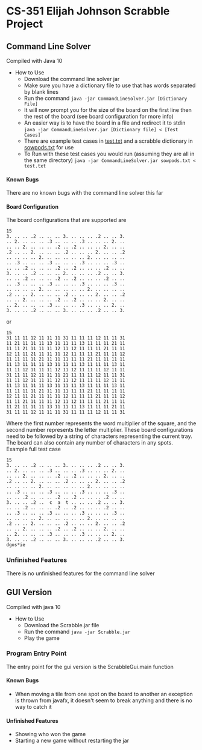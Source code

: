# CS-351 Elijah Johnson Scrabble Project
## Command Line Solver
Compiled with Java 10
* How to Use
  * Download the command line solver jar
  * Make sure you have a dictionary file to use that has words separated by blank lines
  * Run the command `java -jar CommandLineSolver.jar [Dictionary File]`
  * It will now prompt you for the size of the board on the first line then the rest of the board (see board configuration for more info)
  * An easier way is to have the board in a file and redirect it to stdin `java -jar CommandLineSolver.jar [Dictionary file] < [Test Cases]`
  * There are example test cases in [test.txt](https://csgit.cs.unm.edu/ejohnson5/Scrabble/blob/master/resources/test.txt) and a scrabble dictionary in [sowpods.txt](https://csgit.cs.unm.edu/ejohnson5/Scrabble/blob/master/resources/sowpods.txt) for use
  * To Run with these test cases you would run (assuming they are all in the same directory) `java -jar CommandLineSolver.jar sowpods.txt < test.txt`

#### Known Bugs
There are no known bugs with the command line solver this far

#### Board Configuration
The board configurations that are supported are
```
15
3. .. .. .2 .. .. .. 3. .. .. .. .2 .. .. 3.
.. 2. .. .. .. .3 .. .. .. .3 .. .. .. 2. ..
.. .. 2. .. .. .. .2 .. .2 .. .. .. 2. .. ..
.2 .. .. 2. .. .. .. .2 .. .. .. 2. .. .. .2
.. .. .. .. 2. .. .. .. .. .. 2. .. .. .. ..
.. .3 .. .. .. .3 .. .. .. .3 .. .. .. .3 ..
.. .. .2 .. .. .. .2 .. .2 .. .. .. .2 .. ..
3. .. .. .2 .. .. .. 2. .. .. .. .2 .. .. 3.
.. .. .2 .. .. .. .2 .. .2 .. .. .. .2 .. ..
.. .3 .. .. .. .3 .. .. .. .3 .. .. .. .3 ..
.. .. .. .. 2. .. .. .. .. .. 2. .. .. .. ..
.2 .. .. 2. .. .. .. .2 .. .. .. 2. .. .. .2
.. .. 2. .. .. .. .2 .. .2 .. .. .. 2. .. ..
.. 2. .. .. .. .3 .. .. .. .3 .. .. .. 2. ..
3. .. .. .2 .. .. .. 3. .. .. .. .2 .. .. 3.
```
or
```
15
31 11 11 12 11 11 11 31 11 11 11 12 11 11 31
11 21 11 11 11 13 11 11 11 13 11 11 11 21 11
11 11 21 11 11 11 12 11 12 11 11 11 21 11 11
12 11 11 21 11 11 11 12 11 11 11 21 11 11 12
11 11 11 11 21 11 11 11 11 11 21 11 11 11 11
11 13 11 11 11 13 11 11 11 13 11 11 11 13 11
11 11 12 11 11 11 12 11 12 11 11 11 12 11 11
31 11 11 12 11 11 11 21 11 11 11 12 11 11 31
11 11 12 11 11 11 12 11 12 11 11 11 12 11 11
11 13 11 11 11 13 11 11 11 13 11 11 11 13 11
11 11 11 11 21 11 11 11 11 11 21 11 11 11 11
12 11 11 21 11 11 11 12 11 11 11 21 11 11 12
11 11 21 11 11 11 12 11 12 11 11 11 21 11 11
11 21 11 11 11 13 11 11 11 13 11 11 11 21 11
31 11 11 12 11 11 11 31 11 11 11 12 11 11 31
```
Where the first number represents the word multiplier of the square, and the second number represents the letter multiplier. 
These board configurations need to be followed by a string of characters representing the current tray. 
The board can also contain any number of characters in any spots.  
Example full test case
```
15
3. .. .. .2 .. .. .. 3. .. .. .. .2 .. .. 3.
.. 2. .. .. .. .3 .. .. .. .3 .. .. .. 2. ..
.. .. 2. .. .. .. .2 .. .2 .. .. .. 2. .. ..
.2 .. .. 2. .. .. .. .2 .. .. .. 2. .. .. .2
.. .. .. .. 2. .. .. .. .. .. 2. .. .. .. ..
.. .3 .. .. .. .3 .. .. .. .3 .. .. .. .3 ..
.. .. .2 .. .. .. .2 .. .2 .. .. .. .2 .. ..
3. .. .. .2 ..  c  a  t .. .. .. .2 .. .. 3.
.. .. .2 .. .. .. .2 .. .2 .. .. .. .2 .. ..
.. .3 .. .. .. .3 .. .. .. .3 .. .. .. .3 ..
.. .. .. .. 2. .. .. .. .. .. 2. .. .. .. ..
.2 .. .. 2. .. .. .. .2 .. .. .. 2. .. .. .2
.. .. 2. .. .. .. .2 .. .2 .. .. .. 2. .. ..
.. 2. .. .. .. .3 .. .. .. .3 .. .. .. 2. ..
3. .. .. .2 .. .. .. 3. .. .. .. .2 .. .. 3.
dgos*ie
```
### Unfinished Features
There is no unfinished features for the command line solver

## GUI Version
Compiled with java 10
* How to Use
  * Download the Scrabble.jar file
  * Run the command `java -jar Scrabble.jar`
  * Play the game
  
### Program Entry Point
The entry point for the gui version is the ScrabbleGui.main function

#### Known Bugs
* When moving a tile from one spot on the board to another an exception is thrown from javafx, it doesn't seem to break anything and there is no way to catch it

#### Unfinished Features
* Showing who won the game
* Starting a new game without restarting the jar